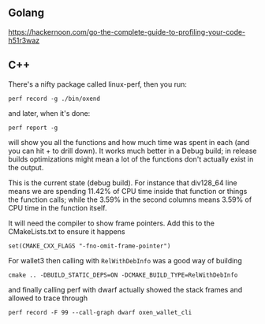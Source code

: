 ## Golang
https://hackernoon.com/go-the-complete-guide-to-profiling-your-code-h51r3waz

## C++
There's a nifty package called linux-perf, then you run:
```
perf record -g ./bin/oxend
```
and later, when it's done:
```
perf report -g
```
will show you all the functions and how much time was spent in each (and you can hit + to drill down). It works much better in a Debug build; in release builds optimizations might mean a lot of the functions don't actually exist in the output.

This is the current state (debug build).  For instance that div128_64 line means we are spending 11.42% of CPU time inside that function or things the function calls; while the 3.59% in the second columns means 3.59% of CPU time in the function itself.

It will need the compiler to show frame pointers. Add this to the CMakeLists.txt to ensure it happens
```
set(CMAKE_CXX_FLAGS "-fno-omit-frame-pointer")
```

For wallet3 then calling with `RelWithDebInfo` was a good way of building
```
cmake .. -DBUILD_STATIC_DEPS=ON -DCMAKE_BUILD_TYPE=RelWithDebInfo
```

and finally calling perf with dwarf actually showed the stack frames and allowed to trace through
```
perf record -F 99 --call-graph dwarf oxen_wallet_cli
```

